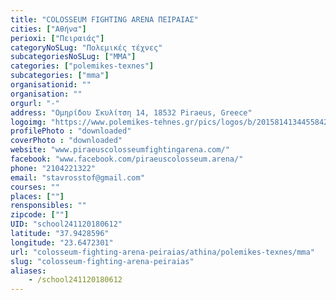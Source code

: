 ```yaml
---
title: "COLOSSEUM FIGHTING ARENA ΠΕΙΡΑΙΑΣ"
cities: ["Αθήνα"]
perioxi: ["Πειραιάς"]
categoryNoSLug: "Πολεμικές τέχνες"
subcategoriesNoSLug: ["MMA"]
categories: ["polemikes-texnes"]
subcategories: ["mma"]
organisationid: ""
organisation: ""
orgurl: "-"
address: "Ομηρίδου Σκυλίτση 14, 18532 Piraeus, Greece"
logoimg: "https://www.polemikes-tehnes.gr/pics/logos/b/2015814134455842.jpg"
profilePhoto : "downloaded"
coverPhoto : "downloaded"
website: "www.piraeuscolosseumfightingarena.com/"
facebook: "www.facebook.com/piraeuscolosseum.arena/"
phone: "2104221322"
email: "stavrosstof@gmail.com"
courses: ""
places: [""]
rensponsibles: ""
zipcode: [""]
UID: "school241120180612"
latitude: "37.9428596"
longitude: "23.6472301"
url: "colosseum-fighting-arena-peiraias/athina/polemikes-texnes/mma"
slug: "colosseum-fighting-arena-peiraias"
aliases:
    - /school241120180612
---
```





